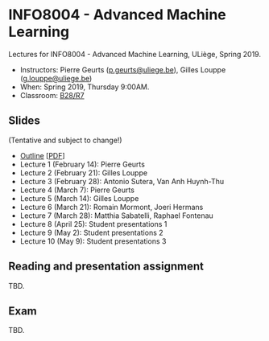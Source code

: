 # INFO8004 - Advanced Machine Learning

Lectures for INFO8004 - Advanced Machine Learning, ULiège, Spring 2019.

- Instructors:  Pierre Geurts ([p.geurts@uliege.be](mailto:g.louppe@uliege.be)), Gilles Louppe ([g.louppe@uliege.be](mailto:g.louppe@uliege.be))
- When: Spring 2019, Thursday 9:00AM.
- Classroom: [B28/R7](https://www.campus.uliege.be/cms/c_5119631/fr/r7-montefiore)

## Slides

(Tentative and subject to change!)

- [Outline](https://glouppe.github.io/info8004-advanced-machine-learning/?p=outline.md) [[PDF](https://glouppe.github.io/info8004-advanced-machine-learning/pdf/outline.pdf)]
- Lecture 1 (February 14): Pierre Geurts
- Lecture 2 (February 21): Gilles Louppe
- Lecture 3 (February 28): Antonio Sutera, Van Anh Huynh-Thu
- Lecture 4 (March 7): Pierre Geurts
- Lecture 5 (March 14): Gilles Louppe
- Lecture 6 (March 21): Romain Mormont, Joeri Hermans
- Lecture 7 (March 28): Matthia Sabatelli, Raphael Fontenau
- Lecture 8 (April 25): Student presentations 1
- Lecture 9 (May 2): Student presentations 2
- Lecture 10 (May 9): Student presentations 3

## Reading and presentation assignment

TBD.

## Exam

TBD.
